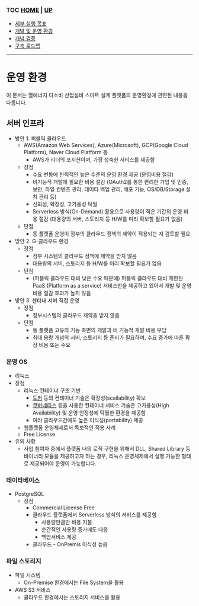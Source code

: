 ### TOC [HOME](/docs) | [UP](..)

- [세부 실행 목표](/docs/concept.md)
- [개발 및 운영 환경](/docs/devops)
- [개념 검증](/docs/poc)
- [구축 로드맵](/docs/roadmap)

---

# 운영 환경

이 문서는 열에너지 다소비 산업설비 스마트 설계 플랫폼의 운영환경에 관련된 내용을 다룹니다.

## 서버 인프라

- 방안 1. 퍼블릭 클라우드
  - AWS(Amazon Web Services), Azure(Microsoft), GCP(Google Cloud Platform), Naver Cloud Platform 등
    - AWS가 리더의 포지션이며, 가장 성숙한 서비스를 제공함
  - 장점
    - 수요 변동에 탄력적인 높은 수준의 운영 환경 제공 (운영비용 절감)
    - 비기능적 개발에 필요한 비용 절감 (OAuth2를 통한 편리한 가입 및 인증, 보안, 파일 컨텐츠 관리, 데이타 백업 관리, 배포 기능, OS/DB/Storage 설치 관리 등)
    - 신뢰성, 확장성, 고가용성 탁월
    - Serverless 방식(On-Demand) 활용으로 사용량이 적은 기간의 운영 비용 절감 (대용량의 서버, 스토리지 등 H/W를 미리 확보할 필요가 없음)
  - 단점
    - 동 플랫폼 운영이 정부의 클라우드 정책의 제약이 적용되는 지 검토할 필요
- 방안 2. G-클라우드 환경
  - 장점
    - 정부 시스템의 클라우드 정책에 제약을 받지 않음
    - 대용량의 서버, 스토리지 등 H/W를 미리 확보할 필요가 없음
  - 단점
    - (퍼블릭 클라우드 대비 낮은 수요 때문에) 퍼블릭 클라우드 대비 제한된 PaaS (Platform as a service) 서비스만을 제공하고 있어서 개발 및 운영 비용 절감 효과가 높지 않음
- 방안 3. 센터내 서버 직접 운영
  - 장점
    - 정부시스템의 클라우드 제약을 받지 않음
  - 단점
    - 동 플랫폼 고유의 기능 측면의 개발과 비 기능적 개발 비용 부담
    - 최대 용량 개념의 서버, 스토리지 등 준비가 필요하며, 수요 증가에 따른 확장 비용 또는 수요

### 운영 OS

- 리눅스
- 장점
  - 리눅스 컨테이너 구조 기반
    - [도커](https://www.docker.com/) 등의 컨테이너 기술은 확장성(scailability) 확보
    - [쿠버네티스](https://kubernetes.io/) 등을 사용한 컨테이너 서비스 기술은 고가용성(High Availability) 및 운영 안정성에 탁월한 환경을 제공함
    - 여러 클라우드간에도 높은 이식성(portability) 제공
  - 웹플랫폼 운영체제로서 독보적인 적용 사례
  - Free License
- 유의 사항
  - 사업 참여자 중에서 플랫폼 내의 로직 구현을 위해서 DLL, Shared Library 등 바이너리 모듈을 제공하고자 하는 경우, 리눅스 운영체제에서 실행 가능한 형태로 제공되어야 운영이 가능합니다.

### 데이타베이스

- PostgreSQL
  - 장점
    - Commercial License Free
    - 클라우드 플랫폼에서 Serverless 방식의 서비스를 제공함
      - 사용량만큼만 비용 지불
      - 순간적인 사용량 증가에도 대응
      - 백업서비스 제공
    - 클라우드 - OnPremis 이식성 높음

### 파일 스토리지

- 파일 시스템
  - On-Premise 환경에서는 File System을 활용
- AWS S3 서비스
  - 클라우드 환경에서는 스토리지 서비스를 활용
